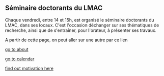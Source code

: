 ## Séminaire doctorants du LMAC

Chaque vendredi, entre 14 et 15h, est organisé le séminaire doctorants du LMAC, dans ses locaux.
C'est l'occasion déchanger sur ses thématiques de recherche, ainsi que de s'entraîner, pour l'orateur, à présenter ses travaux.

A partir de cette page, on peut aller sur une autre par ce lien

[go to about](about)

[go to calendar](calendar)

[find out motivation here](motivation)
